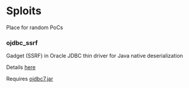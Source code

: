 # Sploits
Place for random PoCs

### ojdbc_ssrf

Gadget (SSRF) in Oracle JDBC thin driver for Java native deserialization

Details [here]() 

Requires [ojdbc7.jar](http://www.oracle.com/technetwork/database/features/jdbc/jdbc-drivers-12c-download-1958347.html)
